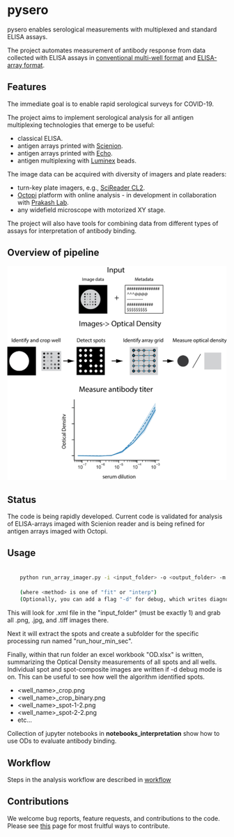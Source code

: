 # pysero

pysero enables serological measurements with multiplexed and standard ELISA assays.

The project automates measurement of antibody response from data collected with ELISA assays in [conventional multi-well format](https://doi.org/10.1101/2020.03.17.20037713) and [ELISA-array format](https://doi.org/10.1101/2019.12.20.885285).

## Features

The immediate goal is to enable rapid serological surveys for COVID-19. 

The project aims to implement serological analysis for all antigen multiplexing technologies that emerge to be useful: 
* classical ELISA.
* antigen arrays printed with [Scienion](https://www.scienion.com/products/sciflexarrayers/).
* antigen arrays printed with [Echo](https://www.labcyte.com/echo-liquid-handling).
* antigen multiplexing with [Luminex](https://www.luminexcorp.com/blog/multiplex-technologies-more-effective-than-elisa-for-antibody-detection/) beads. 

The image data can be acquired with diversity of imagers and plate readers:
 * turn-key plate imagers, e.g., [SciReader CL2](https://www.scienion.com/products/scireaders/).
 * [Octopi](https://www.biorxiv.org/content/10.1101/684423v1) platform with online analysis - in development in collaboration with [Prakash Lab](http://web.stanford.edu/group/prakash-lab/cgi-bin/labsite/).
 * any widefield microscope with motorized XY stage.

The project will also have tools for combining data from different types of assays for interpretation of antibody binding.

## Overview of pipeline

<img src="docs/Workflow%20Schematic.png" width="600">

## Status
The code is being rapidly developed. 
Current code is validated for analysis of ELISA-arrays imaged with Scienion reader and is being refined for antigen arrays imaged with Octopi.


## Usage

```bash

    python run_array_imager.py -i <input_folder> -o <output_folder> -m <method>

    (where <method> is one of "fit" or "interp")
    (Optionally, you can add a flag "-d" for debug, which writes diagnostic images.)

```

This will look for .xml file in the "input_folder" (must be exactly 1) and grab all .png, .jpg, and .tiff images there.

Next it will extract the spots and create a subfolder for the specific processing run named "run_hour_min_sec".

Finally, within that run folder an excel workbook "OD.xlsx" is written, summarizing the Optical Density measurements of all spots
and all wells.  Individual spot and spot-composite images are written if -d debug mode is on.  This can be useful to see
how well the algorithm identified spots.

- <well_name>_crop.png
- <well_name>_crop_binary.png
- <well_name>_spot-1-2.png
- <well_name>_spot-2-2.png
- etc...

Collection of jupyter notebooks in 
**notebooks_interpretation** show how to use ODs to evaluate antibody binding. 

## Workflow
Steps in the analysis workflow are described in [workflow](docs/workflow.md)

## Contributions
We welcome bug reports, feature requests, and contributions to the code. Please see  [this](docs/contributing.md) page for most fruitful ways to contribute.

